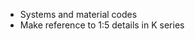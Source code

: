 - Systems and material codes
- Make reference to <span class="highlight-red">1:5</span> details in K series